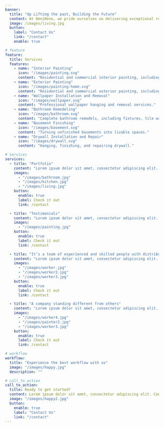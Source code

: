 ```yaml
---
banner:
  title: "Up Lifting the past, Building the Future"
  content: At OmniReno, we pride ourselves on delivering exceptional renovations you can trust. **With a commitment to quality craftsmanship and transparent communication, we transform your home with integrity and care.** Whether it's a kitchen, bathroom, or basement, trust us to bring your vision to life with precision and professionalism.
  image: /images/living.jpg
  button:
    label: "Contact Us"
    link: "/contact"
    enable: true

# feature
feature:
  title: Services
  features:
    - name: "Interior Painting"
      icon: "/images/painting.svg"
      content: "Residential and commercial interior painting, including walls, ceilings, trim, and doors."
    - name: "Exterior Painting"
      icon: "/images/painting-home.svg"
      content: "Residential and commercial exterior painting, including walls, siding, fences, and decks."
    - name: "Wallpaper Installation and Removal"
      icon: "/images/wallpaper.svg"
      content: "Professional wallpaper hanging and removal services."
    - name: "Bathroom Remodeling"
      icon: "/images/bathroom.svg"
      content: "Complete bathroom remodels, including fixtures, tile work, and cabinetry."
    - name: "Basement Finishing"
      icon: "/images/basement.svg"
      content: "Turning unfinished basements into livable spaces."
    - name: "Drywall Installation and Repair"
      icon: "/images/drywall.svg"
      content: "Hanging, finishing, and repairing drywall."

# services
services:
  - title: "Portfolio"
    content: "Lorem ipsum dolor sit amet, consectetur adipiscing elit. Consequat tristique eget amet, tempus eu at consecttur. Leo facilisi nunc viverra tellus. Ac laoreet sit vel consquat. consectetur adipiscing elit. Consequat tristique eget amet, tempus eu at consecttur. Leo facilisi nunc viverra tellus. Ac laoreet sit vel consquat."
    images:
      - "/images/bathroom.jpg"
      - "/images/kitchen.jpg"
      - "/images/living.jpg"
    button:
      enable: true
      label: Check it out
      link: /contact

  - title: "Testimonials"
    content: "Lorem ipsum dolor sit amet, consectetur adipiscing elit. Consequat tristique eget amet, tempus eu at consecttur. Leo facilisi nunc viverra tellus. Ac laoreet sit vel consquat. consectetur adipiscing elit. Consequat tristique eget amet, tempus eu at consecttur. Leo facilisi nunc viverra tellus. Ac laoreet sit vel consquat."
    images:
      - "/images/painting.jpg"
    button:
      enable: true
      label: Check it out
      link: /contact

  - title: "It’s a team of experienced and skilled people with distributions"
    content: "Lorem ipsum dolor sit amet, consectetur adipiscing elit. Consequat tristique eget amet, tempus eu at consecttur. Leo facilisi nunc viverra tellus. Ac laoreet sit vel consquat. consectetur adipiscing elit. Consequat tristique eget amet, tempus eu at consecttur. Leo facilisi nunc viverra tellus. Ac laoreet sit vel consquat."
    images:
      - "/images/worker.jpg"
      - "/images/worker2.jpg"
      - "/images/worker3.jpg"
    button:
      enable: true
      label: Check it out
      link: /contact

  - title: "A company standing different from others"
    content: "Lorem ipsum dolor sit amet, consectetur adipiscing elit. Consequat tristique eget amet, tempus eu at consecttur. Leo facilisi nunc viverra tellus. Ac laoreet sit vel consquat. consectetur adipiscing elit. Consequat tristique eget amet, tempus eu at consecttur. Leo facilisi nunc viverra tellus. Ac laoreet sit vel consquat."
    images:
      - "/images/worker4.jpg"
      - "/images/painter2.jpg"
      - "/images/worker3.jpg"
    button:
      enable: true
      label: Check it out
      link: /contact

# workflow
workflow:
  title: "Experience the best workflow with us"
  image: "/images/happy.jpg"
  description: ""

# call_to_action
call_to_action:
  title: Ready to get started?
  content: Lorem ipsum dolor sit amet, consectetur adipiscing elit. Consequat tristique eget amet, tempus eu at consecttur.
  image: "/images/happy2.jpg"
  button:
    enable: true
    label: "Contact Us"
    link: "/contact"
---
```

